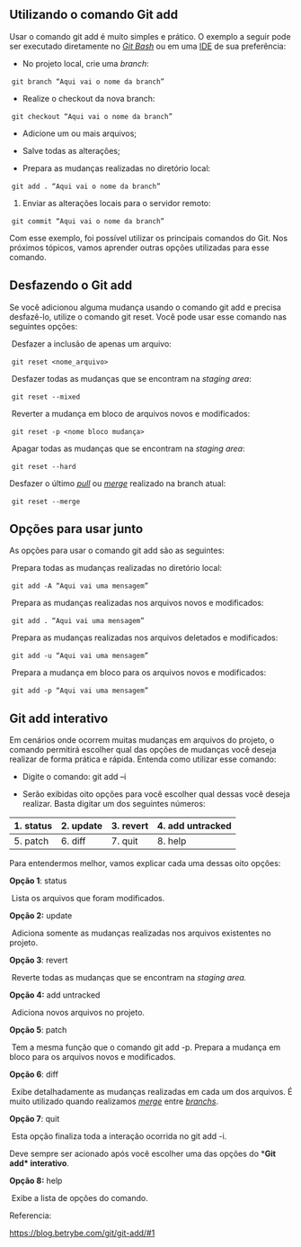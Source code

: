 ## Utilizando o comando Git add

Usar o comando git add é muito simples e prático. O exemplo a seguir pode ser executado diretamente no [*Git Bash*](https://git-scm.com/downloads) ou em uma [IDE](https://blog.betrybe.com/tecnologia/ide/) de sua preferência:

- No projeto local, crie uma *branch*:

​	``git branch “Aqui vai o nome da branch”``

- Realize o checkout da nova branch:

​	``git checkout “Aqui vai o nome da branch”``

- Adicione um ou mais arquivos;

- Salve todas as alterações;

- Prepara as mudanças realizadas no diretório local:

​	``git add . “Aqui vai o nome da branch”``

1. Enviar as alterações locais para o servidor remoto:

​	``git commit “Aqui vai o nome da branch”``

Com esse exemplo, foi possível utilizar os principais comandos do Git. Nos próximos tópicos, vamos aprender outras opções utilizadas para esse comando.

## Desfazendo o Git add

Se você adicionou alguma mudança usando o comando git add e precisa desfazê-lo, utilize o comando git reset. Você pode usar esse comando nas seguintes opções:

​    Desfazer a inclusão de apenas um arquivo:

​	``git reset <nome_arquivo>``

​    Desfazer todas as mudanças que se encontram na *staging area*:

​	``git reset --mixed``

​    Reverter a mudança em bloco de arquivos novos e modificados:

​	``git reset -p <nome bloco mudança>``

​    Apagar todas as mudanças que se encontram na *staging area*:

​	``git reset --hard``

Desfazer o último [*pull*](https://git-scm.com/docs/git-pull/pt_BR) ou [*merge*](https://git-scm.com/docs/git-merge/pt_BR) realizado na branch atual:

​	``git reset --merge``

## Opções para usar junto

As opções para usar o comando git add são as seguintes:

​    Prepara todas as mudanças realizadas no diretório local:

​	``git add -A “Aqui vai uma mensagem”``

​    Prepara as mudanças realizadas nos arquivos novos e modificados:

​	``git add . “Aqui vai uma mensagem”``

​    Prepara as mudanças realizadas nos arquivos deletados e modificados:

​	``git add -u “Aqui vai uma mensagem”``

​    Prepara a mudança em bloco para os arquivos novos e modificados:

​	``git add -p “Aqui vai uma mensagem”``

## Git add interativo

Em cenários onde ocorrem muitas mudanças em arquivos do projeto, o comando permitirá escolher qual das opções de mudanças você deseja realizar de forma prática e rápida. Entenda como utilizar esse comando:

- Digite o comando: git add –i

- Serão exibidas oito opções para você escolher qual dessas você deseja realizar. Basta digitar um dos seguintes números:  

| 1. status | 2. update | 3. revert | 4. add untracked |
| --------- | --------- | --------- | ---------------- |
| 5. patch  | 6. diff   | 7. quit   | 8. help          |

Para entendermos melhor, vamos explicar cada uma dessas oito opções:

**Opção 1**: status

​    Lista os arquivos que foram modificados.

**Opção 2:** update

​    Adiciona somente as mudanças realizadas nos arquivos existentes no projeto.

**Opção 3**: revert

​    Reverte todas as mudanças que se encontram na *staging area.*

**Opção 4:** add untracked

​    Adiciona novos arquivos no projeto.

**Opção 5**: patch

​    Tem a mesma função que o comando git add -p. Prepara a mudança em bloco para os arquivos novos e modificados.

**Opção 6**: diff

​    Exibe detalhadamente as mudanças realizadas em cada um dos arquivos. É muito utilizado quando realizamos [*merge*](https://git-scm.com/docs/git-merge/pt_BR) entre [*branchs*](https://en.wikipedia.org/wiki/Branching_(version_control)).

**Opção 7**: quit

​    Esta opção finaliza toda a interação ocorrida no git add -i. 

Deve sempre ser acionado após você escolher uma das opções do ***Git add\* interativo**.

**Opção 8:** help

​      Exibe a lista de opções do comando.



Referencia:

https://blog.betrybe.com/git/git-add/#1